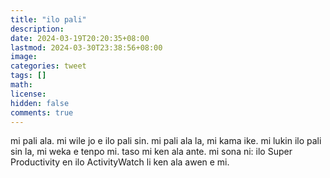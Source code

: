 ```yaml
---
title: "ilo pali"
description: 
date: 2024-03-19T20:20:35+08:00
lastmod: 2024-03-30T23:38:56+08:00
image: 
categories: tweet
tags: []
math: 
license: 
hidden: false
comments: true
---
```


mi pali ala. mi wile jo e ilo pali sin. mi pali ala la, mi kama ike. mi lukin ilo pali sin la, mi weka e tenpo mi. taso mi ken ala ante. mi sona ni: ilo Super Productivity en ilo ActivityWatch
li ken ala awen e mi. 



